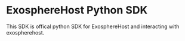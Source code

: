 # ExosphereHost Python SDK
This SDK is offical python SDK for ExosphereHost and interacting with exospherehost.